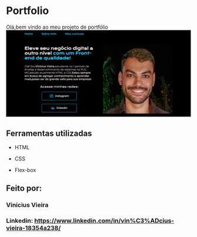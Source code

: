 # Portfolio
Olá,bem vindo ao meu projeto de portfólio
![image](https://github.com/vinicius665/Portfolio/blob/main/capaprojeto.png)

## Ferramentas utilizadas

* HTML

* CSS

* Flex-box

## Feito por:

### Vinicius Vieira

### Linkedin: https://www.linkedin.com/in/vin%C3%ADcius-vieira-18354a238/
